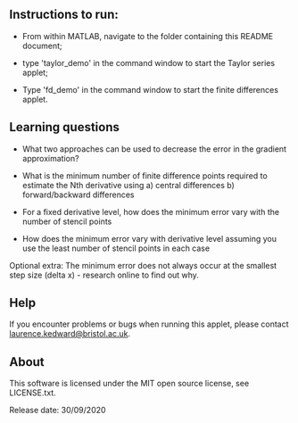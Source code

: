 ## Instructions to run:

- From within MATLAB, navigate to the folder containing this README document;

- type 'taylor_demo' in the command window to start the Taylor series applet;

- Type 'fd_demo' in the command window to start the finite differences applet.

## Learning questions

- What two approaches can be used to decrease the error in the gradient approximation?

- What is the minimum number of finite difference points required to estimate the Nth derivative using
  a) central differences
  b) forward/backward differences

- For a fixed derivative level, how does the minimum error vary with the number of stencil points

- How does the minimum error vary with derivative level assuming you use the least number of stencil points in each case

Optional extra:
The minimum error does not always occur at the smallest step size (delta x) - research online to find out why.

## Help

If you encounter problems or bugs when running this applet, please contact laurence.kedward@bristol.ac.uk.

## About

This software is licensed under the MIT open source license, see LICENSE.txt.

Release date: 30/09/2020 
